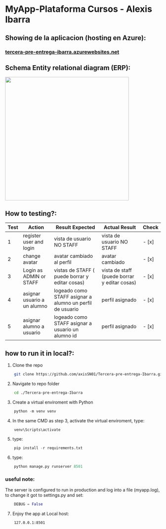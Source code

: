 # MyApp-Plataforma Cursos - Alexis Ibarra


## Showing de la aplicacion (hosting en Azure): 
### <a href="https://app-aburrida.azurewebsites.net/" style="text-align: center;">tercera-pre-entrega-ibarra.azurewebsites.net</a>


## Schema Entity relational diagram (ERP): 

<img src="https://stacticmedia.blob.core.windows.net/static/MyApp/ERP.svg"  style="height: 400px; width:400px;"/>



## How to testing?: 
| Test | Action                   | Result Expected                                          | Actual Result                                | Check |
|------|--------------------------|----------------------------------------------------------|----------------------------------------------|-------|
| 1    | register user and login  | vista de usuario NO STAFF                                | vista de usuario NO STAFF                    | - [x] |
| 2    | change avatar            | avatar cambiado al perfil                                | avatar cambiado                              | - [x] |
| 3    | Login as ADMIN or STAFF  | vistas de STAFF ( puede borrar y editar cosas)           | vista de staff (puede borrar y editar cosas) | - [x] |
| 4    | asignar usuario a un alumno | logeado como STAFF asignar a alumno un perfil de usuario | perfil asignado                              | - [x] |
| 5    | asignar alumno a usuario  | logeado como STAFF asignar a usuario un alumno id | perfil asignado                              | - [x] |




## how to run it in local?:

1. Clone the repo
```sh
    git clone https://github.com/axisSN01/Tercera-pre-entrega-Ibarra.git
``` 
2. Navigate to repo folder
```sh
    cd ./Tercera-pre-entrega-Ibarra

```

3. Create a virtual enviroment with Python 
```py
    python -m venv venv

```

4. In the same CMD as step 3, activate the virtual enviroment, type:
```sh
    venv\Scripts\activate
```

5. type:  
```py
    pip install -r requirements.txt
```
6. type: 
```py
    python manage.py runserver 8501
```

###  useful note: 
The server is configured to run in production and log into a file (myapp.log), to change it got to settings.py and set:
```py
    DEBUG = False

```

7. Enjoy the app at Local host: 
```sh 
    127.0.0.1:8501
```


